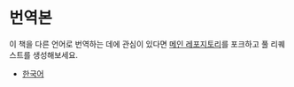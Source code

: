 # 번역본

이 책을 다른 언어로 번역하는 데에 관심이 있다면 [메인 레포지토리](https://github.com/rustwasm/book)를 포크하고 풀 리퀘스트를 생성해보세요.

- [한국어](https://wasm.rust-kr.org)